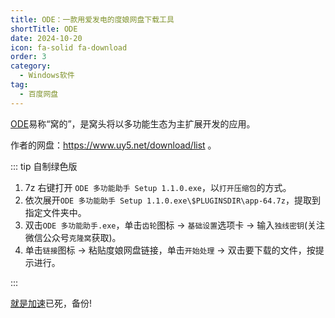 ```yaml
---
title: ODE：一款用爱发电的度娘网盘下载工具
shortTitle: ODE
date: 2024-10-20
icon: fa-solid fa-download
order: 3
category:
  - Windows软件
tag:
  - 百度网盘
---
```


[ODE](https://www.uy5.net/ode)易称“窝的”，是窝头将以多功能生态为主扩展开发的应用。

作者的网盘：<https://www.uy5.net/download/list> 。

::: tip 自制绿色版

1. 7z 右键打开 `ODE 多功能助手 Setup 1.1.0.exe`，以`打开压缩包`的方式。
2. 依次展开`ODE 多功能助手 Setup 1.1.0.exe\$PLUGINSDIR\app-64.7z`，提取到指定文件夹中。
3. 双击`ODE 多功能助手.exe`，单击`齿轮`图标 -> `基础设置`选项卡  -> 输入`独线密钥`(关注微信公众号`克隆窝`获取)。
4. 单击`链接`图标 -> 粘贴度娘网盘链接，单击`开始处理`  -> 双击要下载的文件，按提示进行。

:::

[就是加速](https://www.94speed.com)已死，备份!





